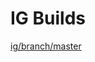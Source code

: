 # IG Builds  
[ig/branch/master](https://phenopackets.github.io/core-ig/ig/branch/master/index.html?version=5d46ca6c5a8639ffdd7ac74611f19bb2145320d7)  
